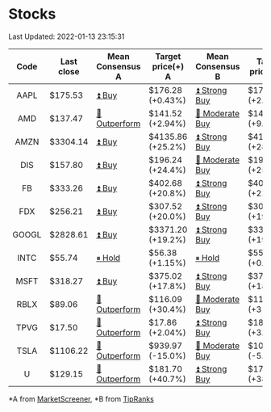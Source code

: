 # Stocks
Last Updated: 2022-01-13 23:15:31

|Code|Last close|Mean Consensus A|Target price(+) A|Mean Consensus B|Target price(+) B|
|:--:|-|-|-|-|-|
|AAPL|$175.53|[⏫ Buy](https://m.marketscreener.com/quote/stock/-4849/)|$176.28 (+0.43%)|[⏫ Strong Buy](https://www.tipranks.com/stocks/aapl/forecast)|$177.20 (+2.26%)|
|AMD|$137.47|[🔼 Outperform](https://m.marketscreener.com/quote/stock/-19475876/)|$141.52 (+2.94%)|[🔼 Moderate Buy](https://www.tipranks.com/stocks/amd/forecast)|$145.05 (+9.27%)|
|AMZN|$3304.14|[⏫ Buy](https://m.marketscreener.com/quote/stock/-12864605/)|$4135.86 (+25.2%)|[⏫ Strong Buy](https://www.tipranks.com/stocks/amzn/forecast)|$4150.83 (+28.25%)|
|DIS|$157.80|[⏫ Buy](https://m.marketscreener.com/quote/stock/-4842/)|$196.24 (+24.4%)|[🔼 Moderate Buy](https://www.tipranks.com/stocks/dis/forecast)|$197.85 (+25.22%)|
|FB|$333.26|[⏫ Buy](https://m.marketscreener.com/quote/stock/-10547141/)|$402.68 (+20.8%)|[⏫ Strong Buy](https://www.tipranks.com/stocks/fb/forecast)|$406.92 (+22.10%)|
|FDX|$256.21|[⏫ Buy](https://m.marketscreener.com/quote/stock/-12585/)|$307.52 (+20.0%)|[⏫ Strong Buy](https://www.tipranks.com/stocks/fdx/forecast)|$309.71 (+19.81%)|
|GOOGL|$2828.61|[⏫ Buy](https://m.marketscreener.com/quote/stock/-24203373/)|$3371.20 (+19.2%)|[⏫ Strong Buy](https://www.tipranks.com/stocks/googl/forecast)|$3368.75 (+19.10%)|
|INTC|$55.74|[⏸ Hold](https://m.marketscreener.com/quote/stock/-4829/)|$56.38 (+1.15%)|[⏸ Hold](https://www.tipranks.com/stocks/intc/forecast)|$55.76 (+0.04%)|
|MSFT|$318.27|[⏫ Buy](https://m.marketscreener.com/quote/stock/-4835/)|$375.02 (+17.8%)|[⏫ Strong Buy](https://www.tipranks.com/stocks/msft/forecast)|$373.91 (+18.98%)|
|RBLX|$89.06|[🔼 Outperform](https://m.marketscreener.com/quote/stock/-117793644/)|$116.09 (+30.4%)|[🔼 Moderate Buy](https://www.tipranks.com/stocks/rblx/forecast)|$116.90 (+31.26%)|
|TPVG|$17.50|[🔼 Outperform](https://m.marketscreener.com/quote/stock/-15933327/)|$17.86 (+2.04%)|[⏫ Strong Buy](https://www.tipranks.com/stocks/tpvg/forecast)|$18.13 (+3.60%)|
|TSLA|$1106.22|[🔼 Outperform](https://m.marketscreener.com/quote/stock/-6344549/)|$939.97 (-15.0%)|[🔼 Moderate Buy](https://www.tipranks.com/stocks/tsla/forecast)|$1049.00 (-5.17%)|
|U|$129.15|[🔼 Outperform](https://m.marketscreener.com/quote/stock/-112492634/)|$181.70 (+40.7%)|[⏫ Strong Buy](https://www.tipranks.com/stocks/u/forecast)|$179.22 (+38.77%)|


*A from [MarketScreener](https://www.marketscreener.com), *B from [TipRanks](https://www.tipranks.com)
